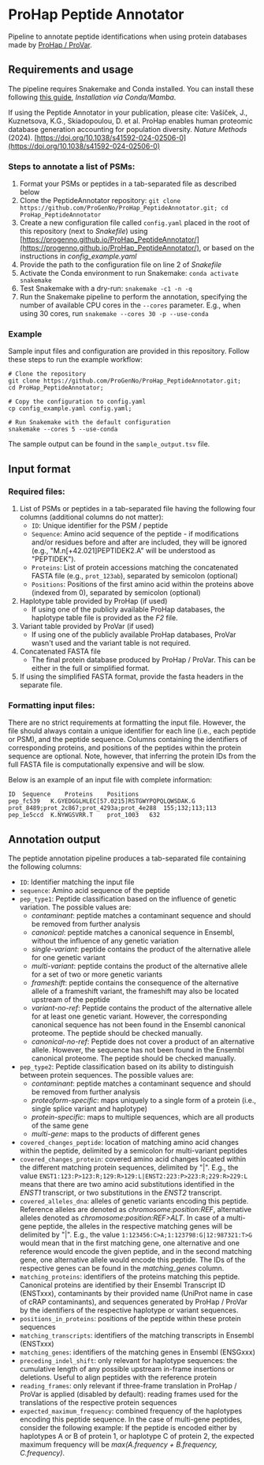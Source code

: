 # ProHap Peptide Annotator

Pipeline to annotate peptide identifications when using protein databases made by [ProHap / ProVar](https://github.com/ProGenNo/ProHap).

## Requirements and usage

The pipeline requires Snakemake and Conda installed. You can install these following [this guide](https://snakemake.readthedocs.io/en/stable/getting_started/installation.html), _Installation via Conda/Mamba_. 

If using the Peptide Annotator in your publication, please cite: Vašíček, J., Kuznetsova, K.G., Skiadopoulou, D. et al. ProHap enables human proteomic database generation accounting for population diversity. _Nature Methods_ (2024). [https://doi.org/10.1038/s41592-024-02506-0](https://doi.org/10.1038/s41592-024-02506-0)

### Steps to annotate a list of PSMs:

1. Format your PSMs or peptides in a tab-separated file as described below
2. Clone the PeptideAnnotator repository: `git clone https://github.com/ProGenNo/ProHap_PeptideAnnotator.git; cd ProHap_PeptideAnnotator`
3. Create a new configuration file called `config.yaml` placed in the root of this repository (next to _Snakefile_) using [https://progenno.github.io/ProHap_PeptideAnnotator/](https://progenno.github.io/ProHap_PeptideAnnotator/), or based on the instructions in _config_example.yaml_
4. Provide the path to the configuration file on line 2 of _Snakefile_
5. Activate the Conda environment to run Snakemake: `conda activate snakemake`
6. Test Snakemake with a dry-run: `snakemake -c1 -n -q`
7. Run the Snakemake pipeline to perform the annotation, specifying the number of available CPU cores in the `--cores` parameter. E.g., when using 30 cores, run `snakemake --cores 30 -p --use-conda`

### Example

Sample input files and configuration are provided in this repository. Follow these steps to run the example workflow:

```
# Clone the repository
git clone https://github.com/ProGenNo/ProHap_PeptideAnnotator.git;
cd ProHap_PeptideAnnotator;

# Copy the configuration to config.yaml
cp config_example.yaml config.yaml;

# Run Snakemake with the default configuration
snakemake --cores 5 --use-conda
```

The sample output can be found in the `sample_output.tsv` file.

## Input format

### Required files:

1. List of PSMs or peptides in a tab-separated file having the following four columns (additional columns do not matter):
    - `ID`: Unique identifier for the PSM / peptide
    - `Sequence`: Amino acid sequence of the peptide - if modifications and/or residues before and after are included, they will be ignored (e.g., "M.n[+42.021]PEPTIDEK2.A" will be understood as "PEPTIDEK").
    - `Proteins`: List of protein accessions matching the concatenated FASTA file (e.g., `prot_123ab`), separated by semicolon (optional)
    - `Positions`: Positions of the first amino acid within the proteins above \(indexed from 0\), separated by semicolon (optional)
2. Haplotype table provided by ProHap (if used)
    - If using one of the publicly available ProHap databases, the haplotype table file is provided as the _F2_ file.
3. Variant table provided by ProVar (if used)
    - If using one of the publicly available ProHap databases, ProVar wasn't used and the variant table is not required.
4. Concatenated FASTA file
    - The final protein database produced by ProHap / ProVar. This can be either in the full or simplified format.
5. If using the simplified FASTA format, provide the fasta headers in the separate file.

### Formatting input files:

There are no strict requirements at formatting the input file. However, the file should always contain a unique identifier for each line (i.e., each peptide or PSM), and the peptide sequence. Columns containing the identifiers of corresponding proteins, and positions of the peptides within the protein sequence are optional. Note, however, that inferring the protein IDs from the full FASTA file is computationally expensive and will be slow.

Below is an example of an input file with complete information:
```
ID	Sequence	Proteins	Positions
pep_fc539	K.GYEDGGLHLEC[57.0215]RSTGWYPQPQLQWSDAK.G	prot_8489;prot_2c867;prot_4293a;prot_4e288	155;132;113;113
pep_1e5ccd	K.NYWGSVRR.T	prot_1003	632
```

## Annotation output

The peptide annotation pipeline produces a tab-separated file containing the following columns:

- `ID`: Identifier matching the input file
- `sequence`: Amino acid sequence of the peptide
- `pep_type1`: Peptide classification based on the influence of genetic variation. The possible values are:
    - _contaminant_: peptide matches a contaminant sequence and should be removed from further analysis
    - _canonical_: peptide matches a canonical sequence in Ensembl, without the influence of any genetic variation
    - _single-variant_: peptide contains the product of the alternative allele for one genetic variant
    - _multi-variant_: peptide contains the product of the alternative allele for a set of two or more genetic variants
    - _frameshift_: peptide contains the consequence of the alternative allele of a frameshift variant, the frameshift may also be located upstream of the peptide
    - _variant-no-ref_: Peptide contains the product of the alternative allele for at least one genetic variant. However, the corresponding canonical sequence has not been found in the Ensembl canonical proteome. The peptide should be checked manually.
    - _canonical-no-ref_: Peptide does not cover a product of an alternative allele. However, the sequence has not been found in the Ensembl canonical proteome. The peptide should be checked manually.
- `pep_type2`: Peptide classification based on its ability to distinguish between protein sequences. The possible values are:
    - _contaminant_: peptide matches a contaminant sequence and should be removed from further analysis
    - _proteoform-specific_: maps uniquely to a single form of a protein (i.e., single splice variant and haplotype)
    - _protein-specific_: maps to multiple sequences, which are all products of the same gene
    - _multi-gene_: maps to the products of different genes
- `covered_changes_peptide`: location of matching amino acid changes within the peptide, delimited by a semicolon for multi-variant peptides
- `covered_changes_protein`: covered amino acid changes located within the different matching protein sequences, delimited by "|". E.g., the value `ENST1:123:P>123:R;129:R>129:L|ENST2:223:P>223:R;229:R>229:L` means that there are two amino acid substitutions identified in the _ENST1_ transcript, or two substitutions in the _ENST2_ transcript.
- `covered_alleles_dna`: alleles of genetic variants encoding this peptide. Reference alleles are denoted as _chromosome:position:REF_, alternative alleles denoted as _chromosome:position:REF>ALT_. In case of a multi-gene peptide, the alleles in the respective matching genes will be delimited by "|". E.g., the value `1:123456:C>A;1:123798:G|12:987321:T>G` would mean that in the first matching gene, one alternative and one reference would encode the given peptide, and in the second matching gene, one alternative allele would encode this peptide. The IDs of the respective genes can be found in the _matching_genes_ column.
- `matching_proteins`: identifiers of the proteins matching this peptide. Canonical proteins are identified by their Ensembl Transcript ID (ENSTxxx), contaminants by their provided name (UniProt name in case of cRAP contaminants), and sequences generated by ProHap / ProVar by the identifiers of the respective haplotype or variant sequences.
- `positions_in_proteins`: positions of the peptide within these protein sequences
- `matching_transcripts`: identifiers of the matching transcripts in Ensembl (ENSTxxx)
- `matching_genes`: identifiers of the matching genes in Ensembl (ENSGxxx)
- `preceding_indel_shift`: only relevant for haplotype sequences: the cumulative length of any possible upstream in-frame insertions or deletions. Useful to align peptides with the reference protein
- `reading_frames`: only relevant if three-frame translation in ProHap / ProVar is applied (disabled by default): reading frames used for the translations of the respective protein sequences
- `expected_maximum_frequency`: combined frequency of the haplotypes encoding this peptide sequence. In the case of multi-gene peptides, consider the following example: If the peptide is encoded either by haplotypes A or B of protein 1, or haplotype C of protein 2, the expected maximum frequency will be _max(A.frequency + B.frequency, C.frequency)_.
